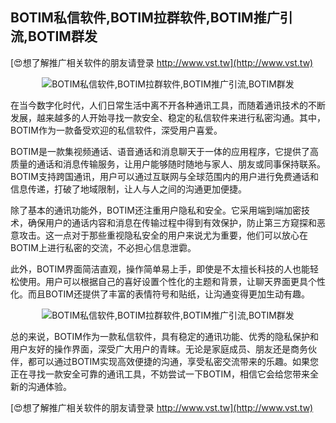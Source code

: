 ## **BOTIM私信软件,BOTIM拉群软件,BOTIM推广引流,BOTIM群发**

[😍想了解推广相关软件的朋友请登录 http://www.vst.tw](http://www.vst.tw)

 <center><img src="https://vst.tw/MP4/tuiguang/png/7.png" alt="BOTIM私信软件,BOTIM拉群软件,BOTIM推广引流,BOTIM群发"></center>

在当今数字化时代，人们日常生活中离不开各种通讯工具，而随着通讯技术的不断发展，越来越多的人开始寻找一款安全、稳定的私信软件来进行私密沟通。其中，BOTIM作为一款备受欢迎的私信软件，深受用户喜爱。

BOTIM是一款集视频通话、语音通话和消息聊天于一体的应用程序，它提供了高质量的通话和消息传输服务，让用户能够随时随地与家人、朋友或同事保持联系。BOTIM支持跨国通讯，用户可以通过互联网与全球范围内的用户进行免费通话和信息传递，打破了地域限制，让人与人之间的沟通更加便捷。

除了基本的通讯功能外，BOTIM还注重用户隐私和安全。它采用端到端加密技术，确保用户的通话内容和消息在传输过程中得到有效保护，防止第三方窥探和恶意攻击。这一点对于那些重视隐私安全的用户来说尤为重要，他们可以放心在BOTIM上进行私密的交流，不必担心信息泄霩。

此外，BOTIM界面简洁直观，操作简单易上手，即使是不太擅长科技的人也能轻松使用。用户可以根据自己的喜好设置个性化的主题和背景，让聊天界面更具个性化。而且BOTIM还提供了丰富的表情符号和贴纸，让沟通变得更加生动有趣。

 <center><img src="https://vst.tw/MP4/tuiguang/png/6.png" alt="BOTIM私信软件,BOTIM拉群软件,BOTIM推广引流,BOTIM群发"></center>

总的来说，BOTIM作为一款私信软件，具有稳定的通讯功能、优秀的隐私保护和用户友好的操作界面，深受广大用户的青睐。无论是家庭成员、朋友还是商务伙伴，都可以通过BOTIM实现高效便捷的沟通，享受私密交流带来的乐趣。如果您正在寻找一款安全可靠的通讯工具，不妨尝试一下BOTIM，相信它会给您带来全新的沟通体验。

[😍想了解推广相关软件的朋友请登录 http://www.vst.tw](http://www.vst.tw)



